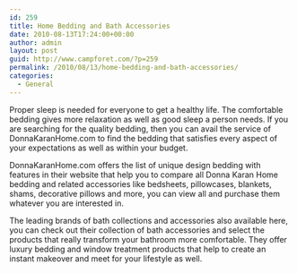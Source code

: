 ```yaml
---
id: 259
title: Home Bedding and Bath Accessories
date: 2010-08-13T17:24:00+00:00
author: admin
layout: post
guid: http://www.campforet.com/?p=259
permalink: /2010/08/13/home-bedding-and-bath-accessories/
categories:
  - General
---
```

Proper sleep is needed for everyone to get a healthy life. The comfortable bedding gives more relaxation as well as good sleep a person needs. If you are searching for the quality bedding, then you can avail the service of DonnaKaranHome.com to find the bedding that satisfies every aspect of your expectations as well as within your budget.

DonnaKaranHome.com offers the list of unique design bedding with features in their website that help you to compare all Donna Karan Home bedding and related accessories like bedsheets, pillowcases, blankets, shams, decorative pillows and more, you can view all and purchase them whatever you are interested in.

The leading brands of bath collections and accessories also available here, you can check out their collection of bath accessories and select the products that really transform your bathroom more comfortable. They offer luxury bedding and window treatment products that help to create an instant makeover and meet for your lifestyle as well.
